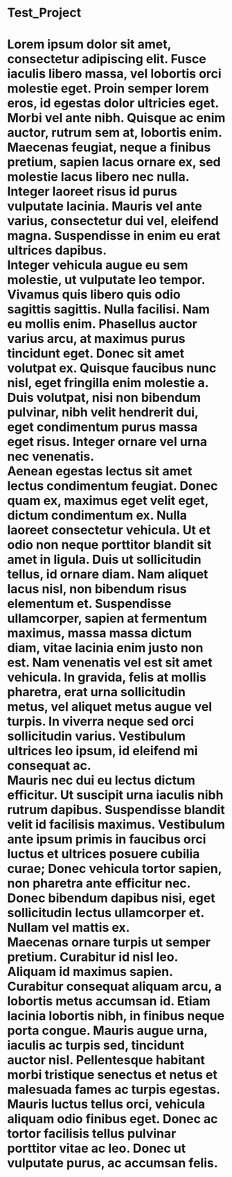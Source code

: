# Test_Project
<!DOCTYPE html>
<html lang="en">
<head>
    <meta charset="UTF-8">
    <meta http-equiv="X-UA-Compatible" content="IE=edge">
    <meta name="viewport" content="width=device-width, initial-scale=1.0">
    <title>Test project</title>
</head>
<body>
    <h1>Lorem ipsum dolor sit amet, consectetur adipiscing elit. Fusce iaculis libero massa, vel lobortis orci molestie eget. Proin semper lorem eros, id egestas dolor ultricies eget. Morbi vel ante nibh. Quisque ac enim auctor, rutrum sem at, lobortis enim. Maecenas feugiat, neque a finibus pretium, sapien lacus ornare ex, sed molestie lacus libero nec nulla. Integer laoreet risus id purus vulputate lacinia. Mauris vel ante varius, consectetur dui vel, eleifend magna. Suspendisse in enim eu erat ultrices dapibus.<br>
Integer vehicula augue eu sem molestie, ut vulputate leo tempor. Vivamus quis libero quis odio sagittis sagittis. Nulla facilisi. Nam eu mollis enim. Phasellus auctor varius arcu, at maximus purus tincidunt eget. Donec sit amet volutpat ex. Quisque faucibus nunc nisl, eget fringilla enim molestie a. Duis volutpat, nisi non bibendum pulvinar, nibh velit hendrerit dui, eget condimentum purus massa eget risus. Integer ornare vel urna nec venenatis.<br>
Aenean egestas lectus sit amet lectus condimentum feugiat. Donec quam ex, maximus eget velit eget, dictum condimentum ex. Nulla laoreet consectetur vehicula. Ut et odio non neque porttitor blandit sit amet in ligula. Duis ut sollicitudin tellus, id ornare diam. Nam aliquet lacus nisl, non bibendum risus elementum et. Suspendisse ullamcorper, sapien at fermentum maximus, massa massa dictum diam, vitae lacinia enim justo non est. Nam venenatis vel est sit amet vehicula. In gravida, felis at mollis pharetra, erat urna sollicitudin metus, vel aliquet metus augue vel turpis. In viverra neque sed orci sollicitudin varius. Vestibulum ultrices leo ipsum, id eleifend mi consequat ac.<br>Mauris nec dui eu lectus dictum efficitur. Ut suscipit urna iaculis nibh rutrum dapibus. Suspendisse blandit velit id facilisis maximus. Vestibulum ante ipsum primis in faucibus orci luctus et ultrices posuere cubilia curae; Donec vehicula tortor sapien, non pharetra ante efficitur nec. Donec bibendum dapibus nisi, eget sollicitudin lectus ullamcorper et. Nullam vel mattis ex.<br>Maecenas ornare turpis ut semper pretium. Curabitur id nisl leo. Aliquam id maximus sapien. Curabitur consequat aliquam arcu, a lobortis metus accumsan id. Etiam lacinia lobortis nibh, in finibus neque porta congue. Mauris augue urna, iaculis ac turpis sed, tincidunt auctor nisl. Pellentesque habitant morbi tristique senectus et netus et malesuada fames ac turpis egestas. Mauris luctus tellus orci, vehicula aliquam odio finibus eget. Donec ac tortor facilisis tellus pulvinar porttitor vitae ac leo. Donec ut vulputate purus, ac accumsan felis.</h1>
</body>
</html>
